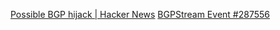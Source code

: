 
[Possible BGP hijack | Hacker News](https://news.ycombinator.com/item?id=30561518)
[BGPStream Event #287556](https://web.archive.org/web/20220305090011/https://bgpstream.com/event/287556)
